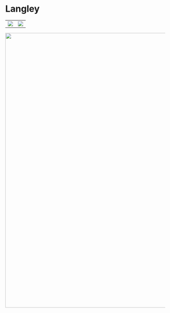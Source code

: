 <h1>Langley</h1>
<table>
  <tr>
    <td>
      <a href="https://github.com/anuraghazra/github-readme-stats">
        <img src="https://github-readme-stats.vercel.app/api?username=langley0421&theme=graywhite&count_private=true&show_icons=true&text_color=03abd4&bg_color=00000000&hide_border=true" />
      </a>
    </td>
    <td>
      <a href="https://github.com/anuraghazra/github-readme-stats">
        <img src="https://github-readme-stats.vercel.app/api/top-langs/?username=langley0421&theme=graywhite&text_color=03abd4&bg_color=00000000&hide_border=true" />
      </a>
    </td>
  </tr>
</table>
<a href="https://github.com/ryo-ma/github-profile-trophy">
  <img width="865" src="https://github-profile-trophy.vercel.app/?username=langley0421&theme=algolia&column=7&no-bg=true&no-frame=true" />
</a>
